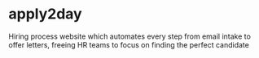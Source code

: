 # apply2day
Hiring process website which automates every step from email intake to offer letters, freeing HR teams to focus on finding the perfect candidate
